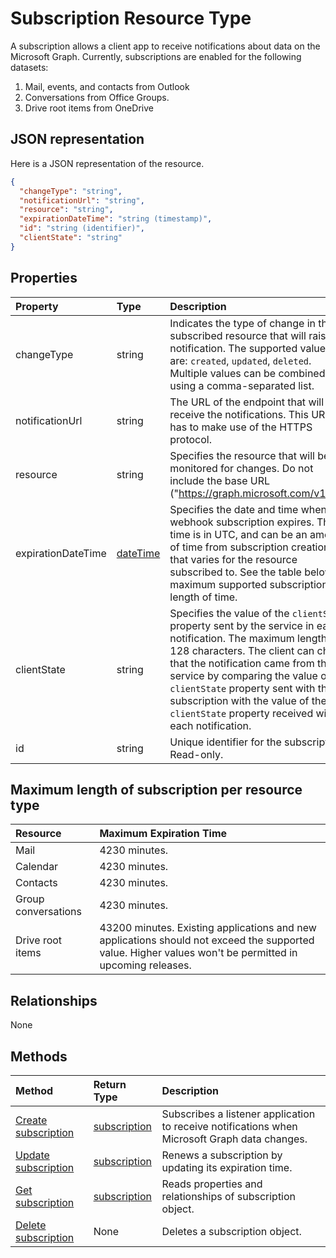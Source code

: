 # Subscription Resource Type
A subscription allows a client app to receive notifications about data on the Microsoft Graph. Currently, subscriptions are enabled for the following datasets:

1. Mail, events, and contacts from Outlook
1. Conversations from Office Groups.
1. Drive root items from OneDrive 


## JSON representation

Here is a JSON representation of the resource.

<!-- {
  "blockType": "resource",
  "optionalProperties": [

  ],
  "@odata.type": "microsoft.graph.subscription"
}-->

```json
{
  "changeType": "string",
  "notificationUrl": "string",
  "resource": "string",
  "expirationDateTime": "string (timestamp)",
  "id": "string (identifier)",
  "clientState": "string"
}

```
## Properties
| Property	   | Type	|Description|
|:---------------|:--------|:----------|
|changeType|string|Indicates the type of change in the subscribed resource that will raise a notification. The supported values are: `created`, `updated`, `deleted`. Multiple values can be combined using a comma-separated list.|
|notificationUrl|string|The URL of the endpoint that will receive the notifications. This URL has to make use of the HTTPS protocol.|
|resource|string|Specifies the resource that will be monitored for changes. Do not include the base URL ("https://graph.microsoft.com/v1.0/").|
|expirationDateTime|[dateTime](http://tools.ietf.org/html/rfc3339)|Specifies the date and time when the webhook subscription expires. The time is in UTC, and can be an amount of time from subscription creation that varies for the resource subscribed to.  See the table below for maximum supported subscription length of time. |
|clientState|string|Specifies the value of the `clientState` property sent by the service in each notification. The maximum length is 128 characters. The client can check that the notification came from the service by comparing the value of the `clientState` property sent with the subscription with the value of the `clientState` property received with each notification.|
|id|string|Unique identifier for the subscription. Read-only.|

## Maximum length of subscription per resource type
| Resource | Maximum Expiration Time |
|:---------------------|:--------------------|
|Mail| 4230 minutes.|
|Calendar| 4230 minutes.|
|Contacts| 4230 minutes.|
|Group conversations| 4230 minutes.|
|Drive root items| 43200 minutes. Existing applications and new applications should not exceed the supported value. Higher values won't be permitted in upcoming releases. |

## Relationships
None


## Methods

| Method		   | Return Type	|Description|
|:---------------|:--------|:----------|
|[Create subscription](../api/subscription_post_subscriptions.md) | [subscription](subscription.md) |Subscribes a listener application to receive notifications when Microsoft Graph data changes.|
|[Update subscription](../api/subscription_update.md) | [subscription](subscription.md) |Renews a subscription by updating its expiration time.|
|[Get subscription](../api/subscription_get.md) | [subscription](subscription.md) |Reads properties and relationships of subscription object.|
|[Delete subscription](../api/subscription_delete.md) | None |Deletes a subscription object.|

<!-- uuid: 8fcb5dbc-d5aa-4681-8e31-b001d5168d79
2015-10-25 14:57:30 UTC -->
<!-- {
  "type": "#page.annotation",
  "description": "subscription resource",
  "keywords": "",
  "section": "documentation",
  "tocPath": ""
}-->
